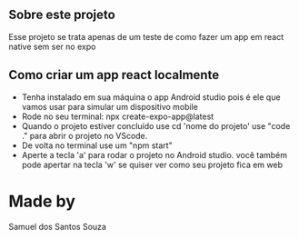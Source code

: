## Sobre este projeto
Esse projeto se trata apenas de um teste de como fazer um app em react native sem ser no expo

## Como criar um app react localmente
- Tenha instalado em sua máquina o app Android studio pois é ele que vamos usar para simular um dispositivo mobile
- Rode no seu terminal: npx create-expo-app@latest
- Quando o projeto estiver concluído use cd 'nome do projeto' use "code ." para abrir o projeto no VScode.
- De volta no terminal use um "npm start"
- Aperte a tecla 'a' para rodar o projeto no Android studio. você também pode apertar na tecla 'w' se quiser ver como seu projeto fica em web

# Made by
Samuel dos Santos Souza
